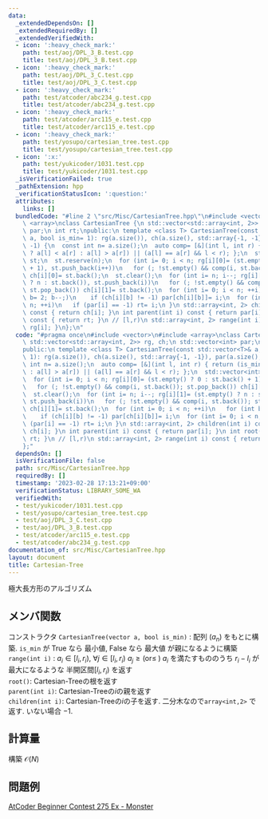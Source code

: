 ```yaml
---
data:
  _extendedDependsOn: []
  _extendedRequiredBy: []
  _extendedVerifiedWith:
  - icon: ':heavy_check_mark:'
    path: test/aoj/DPL_3_B.test.cpp
    title: test/aoj/DPL_3_B.test.cpp
  - icon: ':heavy_check_mark:'
    path: test/aoj/DPL_3_C.test.cpp
    title: test/aoj/DPL_3_C.test.cpp
  - icon: ':heavy_check_mark:'
    path: test/atcoder/abc234_g.test.cpp
    title: test/atcoder/abc234_g.test.cpp
  - icon: ':heavy_check_mark:'
    path: test/atcoder/arc115_e.test.cpp
    title: test/atcoder/arc115_e.test.cpp
  - icon: ':heavy_check_mark:'
    path: test/yosupo/cartesian_tree.test.cpp
    title: test/yosupo/cartesian_tree.test.cpp
  - icon: ':x:'
    path: test/yukicoder/1031.test.cpp
    title: test/yukicoder/1031.test.cpp
  _isVerificationFailed: true
  _pathExtension: hpp
  _verificationStatusIcon: ':question:'
  attributes:
    links: []
  bundledCode: "#line 2 \"src/Misc/CartesianTree.hpp\"\n#include <vector>\n#include\
    \ <array>\nclass CartesianTree {\n std::vector<std::array<int, 2>> rg, ch;\n std::vector<int>\
    \ par;\n int rt;\npublic:\n template <class T> CartesianTree(const std::vector<T>&\
    \ a, bool is_min= 1): rg(a.size()), ch(a.size(), std::array{-1, -1}), par(a.size(),\
    \ -1) {\n  const int n= a.size();\n  auto comp= [&](int l, int r) { return (is_min\
    \ ? a[l] < a[r] : a[l] > a[r]) || (a[l] == a[r] && l < r); };\n  std::vector<int>\
    \ st;\n  st.reserve(n);\n  for (int i= 0; i < n; rg[i][0]= (st.empty() ? 0 : st.back()\
    \ + 1), st.push_back(i++))\n   for (; !st.empty() && comp(i, st.back()); st.pop_back())\
    \ ch[i][0]= st.back();\n  st.clear();\n  for (int i= n; i--; rg[i][1]= (st.empty()\
    \ ? n : st.back()), st.push_back(i))\n   for (; !st.empty() && comp(i, st.back());\
    \ st.pop_back()) ch[i][1]= st.back();\n  for (int i= 0; i < n; ++i)\n   for (int\
    \ b= 2; b--;)\n    if (ch[i][b] != -1) par[ch[i][b]]= i;\n  for (int i= 0; i <\
    \ n; ++i)\n   if (par[i] == -1) rt= i;\n }\n std::array<int, 2> children(int i)\
    \ const { return ch[i]; }\n int parent(int i) const { return par[i]; }\n int root()\
    \ const { return rt; }\n // [l,r)\n std::array<int, 2> range(int i) const { return\
    \ rg[i]; }\n};\n"
  code: "#pragma once\n#include <vector>\n#include <array>\nclass CartesianTree {\n\
    \ std::vector<std::array<int, 2>> rg, ch;\n std::vector<int> par;\n int rt;\n\
    public:\n template <class T> CartesianTree(const std::vector<T>& a, bool is_min=\
    \ 1): rg(a.size()), ch(a.size(), std::array{-1, -1}), par(a.size(), -1) {\n  const\
    \ int n= a.size();\n  auto comp= [&](int l, int r) { return (is_min ? a[l] < a[r]\
    \ : a[l] > a[r]) || (a[l] == a[r] && l < r); };\n  std::vector<int> st;\n  st.reserve(n);\n\
    \  for (int i= 0; i < n; rg[i][0]= (st.empty() ? 0 : st.back() + 1), st.push_back(i++))\n\
    \   for (; !st.empty() && comp(i, st.back()); st.pop_back()) ch[i][0]= st.back();\n\
    \  st.clear();\n  for (int i= n; i--; rg[i][1]= (st.empty() ? n : st.back()),\
    \ st.push_back(i))\n   for (; !st.empty() && comp(i, st.back()); st.pop_back())\
    \ ch[i][1]= st.back();\n  for (int i= 0; i < n; ++i)\n   for (int b= 2; b--;)\n\
    \    if (ch[i][b] != -1) par[ch[i][b]]= i;\n  for (int i= 0; i < n; ++i)\n   if\
    \ (par[i] == -1) rt= i;\n }\n std::array<int, 2> children(int i) const { return\
    \ ch[i]; }\n int parent(int i) const { return par[i]; }\n int root() const { return\
    \ rt; }\n // [l,r)\n std::array<int, 2> range(int i) const { return rg[i]; }\n\
    };"
  dependsOn: []
  isVerificationFile: false
  path: src/Misc/CartesianTree.hpp
  requiredBy: []
  timestamp: '2023-02-28 17:13:21+09:00'
  verificationStatus: LIBRARY_SOME_WA
  verifiedWith:
  - test/yukicoder/1031.test.cpp
  - test/yosupo/cartesian_tree.test.cpp
  - test/aoj/DPL_3_C.test.cpp
  - test/aoj/DPL_3_B.test.cpp
  - test/atcoder/arc115_e.test.cpp
  - test/atcoder/abc234_g.test.cpp
documentation_of: src/Misc/CartesianTree.hpp
layout: document
title: Cartesian-Tree
---
```

極大長方形のアルゴリズム
## メンバ関数
コンストラクタ `CartesianTree(vector a, bool is_min)` : 配列 $(a_n)$ をもとに構築. `is_min` が True なら 最小値, False なら 最大値 が親になるように構築 \
`range(int i)` : $a_i \in [l_i,r_i)$, $\forall j \in [l_i,r_i)\  a_j \ge (\text{or} \le\;) \;a_i$ を満たすもののうち $r_i-l_i$ が最大になるような 半開区間$[l_i, r_i)$ を返す \
`root()`: Cartesian-Treeの根を返す \
`parent(int i)`: Cartesian-Treeの$i$の親を返す \
`children(int i)`: Cartesian-Treeの$i$の子を返す. 二分木なので`array<int,2>` で返す. いない場合 $-1$.

## 計算量
構築 $\mathcal{O}(N)$

## 問題例
[AtCoder Beginner Contest 275 Ex - Monster](https://atcoder.jp/contests/abc275/tasks/abc275_h)